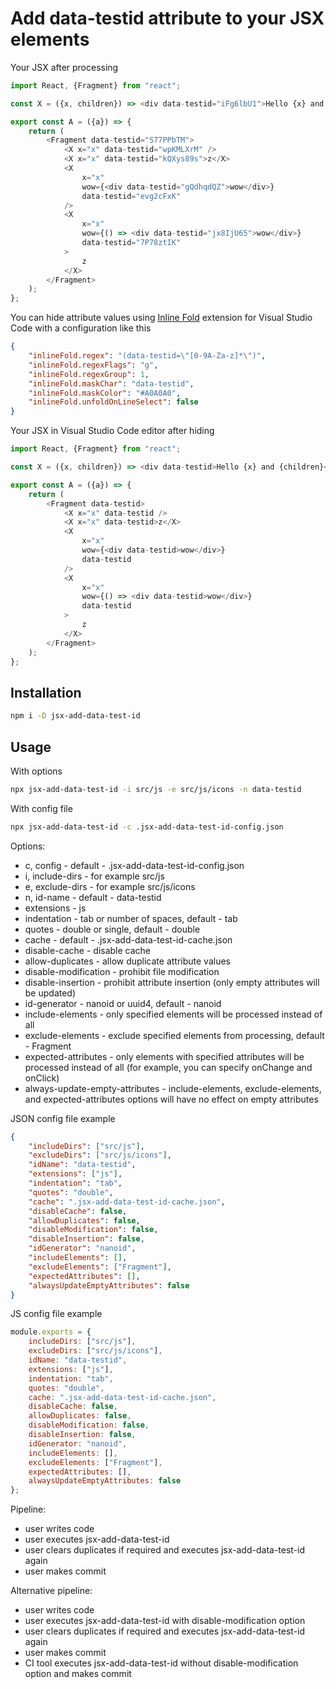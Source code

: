 # Add data-testid attribute to your JSX elements

Your JSX after processing

```js
import React, {Fragment} from "react";

const X = ({x, children}) => <div data-testid="iFg6lbU1">Hello {x} and {children}</div>;

export const A = ({a}) => {
    return (
        <Fragment data-testid="S77PPbTM">
            <X x="x" data-testid="wpKMLXrM" />
            <X x="x" data-testid="kQXys89s">z</X>
            <X
                x="x"
                wow={<div data-testid="gQdhqdQZ">wow</div>}
                data-testid="evg2cFxK"
            />
            <X
                x="x"
                wow={() => <div data-testid="jx8IjU65">wow</div>}
                data-testid="7P78ztIK"
            >
                z
            </X>
        </Fragment>
    );
};
```

You can hide attribute values using [Inline Fold](https://marketplace.visualstudio.com/items?itemName=moalamri.inline-fold) extension for Visual Studio Code with a configuration like this

```json
{
    "inlineFold.regex": "(data-testid=\"[0-9A-Za-z]*\")",
    "inlineFold.regexFlags": "g",
    "inlineFold.regexGroup": 1,
    "inlineFold.maskChar": "data-testid",
    "inlineFold.maskColor": "#A0A0A0",
    "inlineFold.unfoldOnLineSelect": false
}
```

Your JSX in Visual Studio Code editor after hiding

```js
import React, {Fragment} from "react";

const X = ({x, children}) => <div data-testid>Hello {x} and {children}</div>;

export const A = ({a}) => {
    return (
        <Fragment data-testid>
            <X x="x" data-testid />
            <X x="x" data-testid>z</X>
            <X
                x="x"
                wow={<div data-testid>wow</div>}
                data-testid
            />
            <X
                x="x"
                wow={() => <div data-testid>wow</div>}
                data-testid
            >
                z
            </X>
        </Fragment>
    );
};
```

## Installation

```bash
npm i -D jsx-add-data-test-id
```

## Usage

With options

```bash
npx jsx-add-data-test-id -i src/js -e src/js/icons -n data-testid
```

With config file

```bash
npx jsx-add-data-test-id -c .jsx-add-data-test-id-config.json
```

Options:
* c, config - default - .jsx-add-data-test-id-config.json
* i, include-dirs - for example src/js
* e, exclude-dirs - for example src/js/icons
* n, id-name - default - data-testid
* extensions - js
* indentation - tab or number of spaces, default - tab
* quotes - double or single, default - double
* cache - default - .jsx-add-data-test-id-cache.json
* disable-cache - disable cache
* allow-duplicates - allow duplicate attribute values
* disable-modification - prohibit file modification
* disable-insertion - prohibit attribute insertion (only empty attributes will be updated)
* id-generator - nanoid or uuid4, default - nanoid
* include-elements - only specified elements will be processed instead of all
* exclude-elements - exclude specified elements from processing, default - Fragment
* expected-attributes - only elements with specified attributes will be processed instead of all (for example, you can specify onChange and onClick)
* always-update-empty-attributes - include-elements, exclude-elements, and expected-attributes options will have no effect on empty attributes

JSON config file example

```json
{
    "includeDirs": ["src/js"],
    "excludeDirs": ["src/js/icons"],
    "idName": "data-testid",
    "extensions": ["js"],
    "indentation": "tab",
    "quotes": "double",
    "cache": ".jsx-add-data-test-id-cache.json",
    "disableCache": false,
    "allowDuplicates": false,
    "disableModification": false,
    "disableInsertion": false,
    "idGenerator": "nanoid",
    "includeElements": [],
    "excludeElements": ["Fragment"],
    "expectedAttributes": [],
    "alwaysUpdateEmptyAttributes": false
}
```

JS config file example

```js
module.exports = {
    includeDirs: ["src/js"],
    excludeDirs: ["src/js/icons"],
    idName: "data-testid",
    extensions: ["js"],
    indentation: "tab",
    quotes: "double",
    cache: ".jsx-add-data-test-id-cache.json",
    disableCache: false,
    allowDuplicates: false,
    disableModification: false,
    disableInsertion: false,
    idGenerator: "nanoid",
    includeElements: [],
    excludeElements: ["Fragment"],
    expectedAttributes: [],
    alwaysUpdateEmptyAttributes: false
};
```

Pipeline:
* user writes code
* user executes jsx-add-data-test-id
* user clears duplicates if required and executes jsx-add-data-test-id again
* user makes commit

Alternative pipeline:
* user writes code
* user executes jsx-add-data-test-id with disable-modification option
* user clears duplicates if required and executes jsx-add-data-test-id again
* user makes commit
* CI tool executes jsx-add-data-test-id without disable-modification option and makes commit
